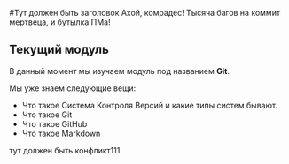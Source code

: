 #Тут должен быть заголовок
Ахой, комрадес! Тысяча багов на коммит мертвеца, и бутылка ПМа!


## Текущий модуль
В данный момент мы изучаем модуль под названием **Git**.

Мы уже знаем следующие вещи:
* Что такое Система Контроля Версий и какие типы систем бывают.
* Что такое Git
* Что такое GitHub
* Что такое Markdown

тут должен быть конфликт111